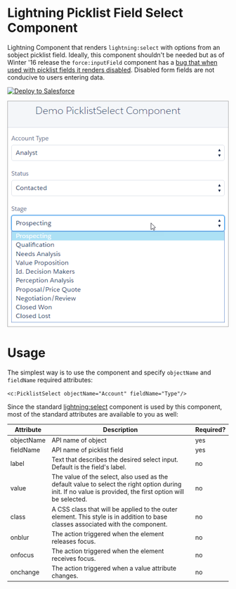 # Lightning Picklist Field Select Component

Lightning Component that renders `lightning:select` with options from an sobject picklist field. Ideally, this component shouldn't be needed but as of Winter '16 release the `force:inputField` component has a [bug that when used with picklist fields it renders disabled](https://success.salesforce.com/issues_view?id=a1p3A0000001BaTQAU). Disabled form fields are not conducive to users entering data.

<a href="https://githubsfdeploy.herokuapp.com">
  <img alt="Deploy to Salesforce"
       src="https://raw.githubusercontent.com/afawcett/githubsfdeploy/master/deploy.png">
</a>

![screenshot](images/demo_picklist_select_component.png)

# Usage

The simplest way is to use the component and specify `objectName` and `fieldName` required attributes:

```
<c:PicklistSelect objectName="Account" fieldName="Type"/>
```

Since the standard [lightning:select](https://developer.salesforce.com/docs/atlas.en-us.lightning.meta/lightning/aura_compref_lightning_select.htm) component is used by this component, most of the standard attributes are available to you as well:

| Attribute | Description | Required? |
|-----------|-------------|-----------|
| objectName | API name of object | yes |
| fieldName | API name of picklist field | yes |
| label     | Text that describes the desired select input. Default is the field's label. | no |
| value     | The value of the select, also used as the default value to select the right option during init. If no value is provided, the first option will be selected. | no |
| class     | A CSS class that will be applied to the outer element. This style is in addition to base classes associated with the component. | no
| onblur    | The action triggered when the element releases focus. | no |
| onfocus   | The action triggered when the element receives focus. | no |
| onchange  | The action triggered when a value attribute changes. | no |
